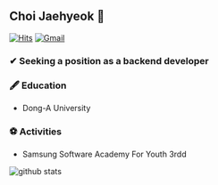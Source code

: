## Choi Jaehyeok 👋

[![Hits](https://hits.seeyoufarm.com/api/count/incr/badge.svg?url=https%3A%2F%2Fgithub.com%2Fhyeok9sae%2Fhit-counter&count_bg=%23628FDB&title_bg=%231A1B27&icon=&icon_color=%23E7E7E7&title=hits&edge_flat=false)](https://github.com/hyeok9sae)
[![Gmail](http://img.shields.io/badge/-Gmail-D93025?logo=gmail&logoColor=fff&link=mailto:hyeok9sae@gmail.com)](mailto:hyeok9sae@gmail.com)
### ✔ Seeking a position as a backend developer 

### 🖋 Education
- Dong-A University
### ⚽ Activities
- Samsung Software Academy For Youth 3rdd

![github stats](https://github-readme-stats.vercel.app/api?username=hyeok9sae&show_icons=true&theme=tokyonight)
